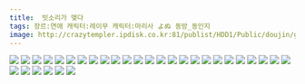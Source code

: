 ```yaml
---
title:  빗소리가 맺다
tags: 장르:연애 캐릭터:레이무 캐릭터:마리사 よぬ 동방_동인지
image: http://crazytempler.ipdisk.co.kr:81/publist/HDD1/Public/doujin/ghap/5360/001.jpg
---
```

<img src="http://crazytempler.ipdisk.co.kr:81/publist/HDD1/Public/doujin/ghap/5360/001.jpg">
<img src="http://crazytempler.ipdisk.co.kr:81/publist/HDD1/Public/doujin/ghap/5360/002.jpg">
<img src="http://crazytempler.ipdisk.co.kr:81/publist/HDD1/Public/doujin/ghap/5360/003.jpg">
<img src="http://crazytempler.ipdisk.co.kr:81/publist/HDD1/Public/doujin/ghap/5360/004.jpg">
<img src="http://crazytempler.ipdisk.co.kr:81/publist/HDD1/Public/doujin/ghap/5360/005.jpg">
<img src="http://crazytempler.ipdisk.co.kr:81/publist/HDD1/Public/doujin/ghap/5360/006.jpg">
<img src="http://crazytempler.ipdisk.co.kr:81/publist/HDD1/Public/doujin/ghap/5360/007.jpg">
<img src="http://crazytempler.ipdisk.co.kr:81/publist/HDD1/Public/doujin/ghap/5360/008.jpg">
<img src="http://crazytempler.ipdisk.co.kr:81/publist/HDD1/Public/doujin/ghap/5360/009.jpg">
<img src="http://crazytempler.ipdisk.co.kr:81/publist/HDD1/Public/doujin/ghap/5360/010.jpg">
<img src="http://crazytempler.ipdisk.co.kr:81/publist/HDD1/Public/doujin/ghap/5360/011.jpg">
<img src="http://crazytempler.ipdisk.co.kr:81/publist/HDD1/Public/doujin/ghap/5360/012.jpg">
<img src="http://crazytempler.ipdisk.co.kr:81/publist/HDD1/Public/doujin/ghap/5360/013.jpg">
<img src="http://crazytempler.ipdisk.co.kr:81/publist/HDD1/Public/doujin/ghap/5360/014.jpg">
<img src="http://crazytempler.ipdisk.co.kr:81/publist/HDD1/Public/doujin/ghap/5360/015.jpg">
<img src="http://crazytempler.ipdisk.co.kr:81/publist/HDD1/Public/doujin/ghap/5360/016.jpg">
<img src="http://crazytempler.ipdisk.co.kr:81/publist/HDD1/Public/doujin/ghap/5360/017.jpg">
<img src="http://crazytempler.ipdisk.co.kr:81/publist/HDD1/Public/doujin/ghap/5360/018.jpg">
<img src="http://crazytempler.ipdisk.co.kr:81/publist/HDD1/Public/doujin/ghap/5360/019.jpg">
<img src="http://crazytempler.ipdisk.co.kr:81/publist/HDD1/Public/doujin/ghap/5360/020.jpg">
<img src="http://crazytempler.ipdisk.co.kr:81/publist/HDD1/Public/doujin/ghap/5360/021.jpg">
<img src="http://crazytempler.ipdisk.co.kr:81/publist/HDD1/Public/doujin/ghap/5360/022.jpg">
<img src="http://crazytempler.ipdisk.co.kr:81/publist/HDD1/Public/doujin/ghap/5360/023.jpg">
<img src="http://crazytempler.ipdisk.co.kr:81/publist/HDD1/Public/doujin/ghap/5360/024.jpg">
<img src="http://crazytempler.ipdisk.co.kr:81/publist/HDD1/Public/doujin/ghap/5360/025.jpg">
<img src="http://crazytempler.ipdisk.co.kr:81/publist/HDD1/Public/doujin/ghap/5360/026.jpg">
<img src="http://crazytempler.ipdisk.co.kr:81/publist/HDD1/Public/doujin/ghap/5360/027.jpg">
<img src="http://crazytempler.ipdisk.co.kr:81/publist/HDD1/Public/doujin/ghap/5360/028.jpg">
<img src="http://crazytempler.ipdisk.co.kr:81/publist/HDD1/Public/doujin/ghap/5360/029.jpg">
<img src="http://crazytempler.ipdisk.co.kr:81/publist/HDD1/Public/doujin/ghap/5360/030.jpg">
<img src="http://crazytempler.ipdisk.co.kr:81/publist/HDD1/Public/doujin/ghap/5360/031.jpg">
